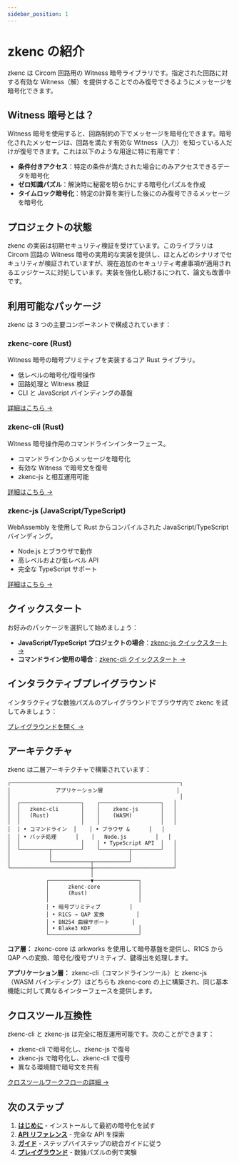 ```yaml
---
sidebar_position: 1
---
```


# zkenc の紹介

zkenc は Circom 回路用の Witness 暗号ライブラリです。指定された回路に対する有効な Witness（解）を提供することでのみ復号できるようにメッセージを暗号化できます。

## Witness 暗号とは？

Witness 暗号を使用すると、回路制約の下でメッセージを暗号化できます。暗号化されたメッセージは、回路を満たす有効な Witness（入力）を知っている人だけが復号できます。これは以下のような用途に特に有用です：

- **条件付きアクセス**：特定の条件が満たされた場合にのみアクセスできるデータを暗号化
- **ゼロ知識パズル**：解決時に秘密を明らかにする暗号化パズルを作成
- **タイムロック暗号化**：特定の計算を実行した後にのみ復号できるメッセージを暗号化

## プロジェクトの状態

zkenc の実装は初期セキュリティ検証を受けています。このライブラリは Circom 回路の Witness 暗号の実用的な実装を提供し、ほとんどのシナリオでセキュリティが検証されていますが、現在追加のセキュリティ考慮事項が適用されるエッジケースに対処しています。実装を強化し続けるにつれて、論文も改善中です。

## 利用可能なパッケージ

zkenc は 3 つの主要コンポーネントで構成されています：

### zkenc-core (Rust)

Witness 暗号の暗号プリミティブを実装するコア Rust ライブラリ。

- 低レベルの暗号化/復号操作
- 回路処理と Witness 検証
- CLI と JavaScript バインディングの基盤

[詳細はこちら →](/docs/api/zkenc-core)

### zkenc-cli (Rust)

Witness 暗号操作用のコマンドラインインターフェース。

- コマンドラインからメッセージを暗号化
- 有効な Witness で暗号文を復号
- zkenc-js と相互運用可能

[詳細はこちら →](/docs/api/zkenc-cli)

### zkenc-js (JavaScript/TypeScript)

WebAssembly を使用して Rust からコンパイルされた JavaScript/TypeScript バインディング。

- Node.js とブラウザで動作
- 高レベルおよび低レベル API
- 完全な TypeScript サポート

[詳細はこちら →](/docs/api/zkenc-js)

## クイックスタート

お好みのパッケージを選択して始めましょう：

- **JavaScript/TypeScript プロジェクトの場合**：[zkenc-js クイックスタート →](/docs/getting-started/zkenc-js)
- **コマンドライン使用の場合**：[zkenc-cli クイックスタート →](/docs/getting-started/zkenc-cli)

## インタラクティブプレイグラウンド

インタラクティブな数独パズルのプレイグラウンドでブラウザ内で zkenc を試してみましょう：

[プレイグラウンドを開く →](/playground)

## アーキテクチャ

zkenc は二層アーキテクチャで構築されています：

```
┌─────────────────────────────────────────────────────┐
│              アプリケーション層                       │
│                                                     │
│  ┌───────────────────┐    ┌───────────────────┐   │
│  │   zkenc-cli       │    │    zkenc-js       │   │
│  │   (Rust)          │    │    (WASM)         │   │
│  │                   │    │                   │   │
│  │ • コマンドライン  │    │ • ブラウザ &      │   │
│  │ • バッチ処理      │    │   Node.js         │   │
│  │                   │    │ • TypeScript API  │   │
│  └─────────┬─────────┘    └─────────┬─────────┘   │
│            │                        │             │
│            └────────────┬───────────┘             │
└─────────────────────────┼─────────────────────────┘
                          │
            ┌─────────────▼──────────────┐
            │      zkenc-core            │
            │      (Rust)                │
            │                            │
            │ • 暗号プリミティブ         │
            │ • R1CS → QAP 変換          │
            │ • BN254 曲線サポート       │
            │ • Blake3 KDF               │
            └────────────────────────────┘
```

**コア層：** zkenc-core は arkworks を使用して暗号基盤を提供し、R1CS から QAP への変換、暗号化/復号プリミティブ、鍵導出を処理します。

**アプリケーション層：** zkenc-cli（コマンドラインツール）と zkenc-js（WASM バインディング）はどちらも zkenc-core の上に構築され、同じ基本機能に対して異なるインターフェースを提供します。

## クロスツール互換性

zkenc-cli と zkenc-js は完全に相互運用可能です。次のことができます：

- zkenc-cli で暗号化し、zkenc-js で復号
- zkenc-js で暗号化し、zkenc-cli で復号
- 異なる環境間で暗号文を共有

[クロスツールワークフローの詳細 →](/docs/guides/cross-tool-workflow)

## 次のステップ

1. **[はじめに](/docs/getting-started/zkenc-js)** - インストールして最初の暗号化を試す
2. **[API リファレンス](/docs/api/zkenc-js)** - 完全な API を探索
3. **[ガイド](/docs/guides/intro)** - ステップバイステップの統合ガイドに従う
4. **[プレイグラウンド](/playground)** - 数独パズルの例で実験
